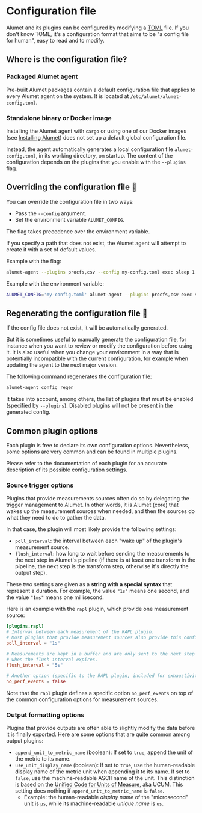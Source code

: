 # Configuration file

Alumet and its plugins can be configured by modifying a [TOML](https://toml.io/en/) file.
If you don't know TOML, it's a configuration format that aims to be "a config file for human", easy to read and to modify.

## Where is the configuration file?

### Packaged Alumet agent

Pre-built Alumet packages contain a default configuration file that applies to every Alumet agent on the system.
It is located at `/etc/alumet/alumet-config.toml`.

### Standalone binary or Docker image

Installing the Alumet agent with `cargo` or using one of our Docker images (see [Installing Alumet](./install.md)) does not set up a default global configuration file.

Instead, the agent automatically generates a local configuration file `alumet-config.toml`, in its working directory, on startup.
The content of the configuration depends on the plugins that you enable with the `--plugins` flag.

## Overriding the configuration file 📄

You can override the configuration file in two ways:
- Pass the `--config` argument.
- Set the environment variable `ALUMET_CONFIG`.

The flag takes precedence over the environment variable.

If you specify a path that does not exist, the Alumet agent will attempt to create it with a set of default values.

Example with the flag:

```sh
alumet-agent --plugins procfs,csv --config my-config.toml exec sleep 1
```

Example with the environment variable:

```sh
ALUMET_CONFIG='my-config.toml' alumet-agent --plugins procfs,csv exec sleep 1
```

## Regenerating the configuration file 🔁

If the config file does not exist, it will be automatically generated.

But it is sometimes useful to manually generate the configuration file, for instance when you want to review or modify the configuration before using it. It is also useful when you change your environment in a way that is potentially incompatible with the current configuration, for example when updating the agent to the next major version.

The following command regenerates the configuration file:

```sh
alumet-agent config regen
```

It takes into account, among others, the list of plugins that must be enabled (specified by `--plugins`).
Disabled plugins will not be present in the generated config.

## Common plugin options

Each plugin is free to declare its own configuration options.
Nevertheless, some options are very common and can be found in multiple plugins.

Please refer to the documentation of each plugin for an accurate description of its possible configuration settings.

### Source trigger options

Plugins that provide measurements sources often do so by delegating the trigger management to Alumet.
In other words, it is Alumet (core) that wakes up the measurement sources when needed, and then the sources do what they need to do to gather the data.

In that case, the plugin will most likely provide the following settings:
- `poll_interval`: the interval between each "wake up" of the plugin's measurement source.
- `flush_interval`: how long to wait before sending the measurements to the next step in Alumet's pipeline (if there is at least one transform in the pipeline, the next step is the transform step, otherwise it's directly the output step).

These two settings are given as a **string with a special syntax** that represent a duration.
For example, the value `"1s"` means one second, and the value `"1ms"` means one millisecond.

Here is an example with the `rapl` plugin, which provide one measurement source:

```toml
[plugins.rapl]
# Interval between each measurement of the RAPL plugin.
# Most plugins that provide measurement sources also provide this configuration option.
poll_interval = "1s"

# Measurements are kept in a buffer and are only sent to the next step of the Alumet pipeline
# when the flush interval expires.
flush_interval = "5s"

# Another option (specific to the RAPL plugin, included for exhaustivity purposes)
no_perf_events = false
```

Note that the `rapl` plugin defines a specific option `no_perf_events` on top of the common configuration options for measurement sources.

### Output formatting options

Plugins that provide outputs are often able to slightly modify the data before it is finally exported.
Here are some options that are quite common among output plugins:
- `append_unit_to_metric_name` (boolean): If set to `true`, append the unit of the metric to its name.
- `use_unit_display_name` (boolean): If set to `true`, use the human-readable display name of the metric unit when appending it to its name. If set to `false`, use the machine-readable ASCII name of the unit. This distinction is based on the [Unified Code for Units of Measure](https://ucum.org/), aka UCUM. This setting does nothing if `append_unit_to_metric_name` is `false`.
  - Example: the human-readable _display name_ of the "microsecond" unit is `µs`, while its machine-readable _unique name_ is `us`.
